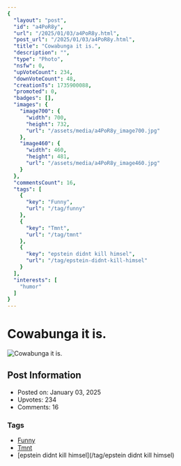 ```yaml
---
{
  "layout": "post",
  "id": "a4PoR8y",
  "url": "/2025/01/03/a4PoR8y.html",
  "post_url": "/2025/01/03/a4PoR8y.html",
  "title": "Cowabunga it is.",
  "description": "",
  "type": "Photo",
  "nsfw": 0,
  "upVoteCount": 234,
  "downVoteCount": 48,
  "creationTs": 1735900088,
  "promoted": 0,
  "badges": [],
  "images": {
    "image700": {
      "width": 700,
      "height": 732,
      "url": "/assets/media/a4PoR8y_image700.jpg"
    },
    "image460": {
      "width": 460,
      "height": 481,
      "url": "/assets/media/a4PoR8y_image460.jpg"
    }
  },
  "commentsCount": 16,
  "tags": [
    {
      "key": "Funny",
      "url": "/tag/funny"
    },
    {
      "key": "Tmnt",
      "url": "/tag/tmnt"
    },
    {
      "key": "epstein didnt kill himsel",
      "url": "/tag/epstein-didnt-kill-himsel"
    }
  ],
  "interests": [
    "humor"
  ]
}
---
```


# Cowabunga it is.

![Cowabunga it is.](/assets/media/a4PoR8y_image700.jpg)

## Post Information

- Posted on: January 03, 2025
- Upvotes: 234
- Comments: 16

### Tags

- [Funny](/tag/Funny)
- [Tmnt](/tag/Tmnt)
- [epstein didnt kill himsel](/tag/epstein didnt kill himsel)
